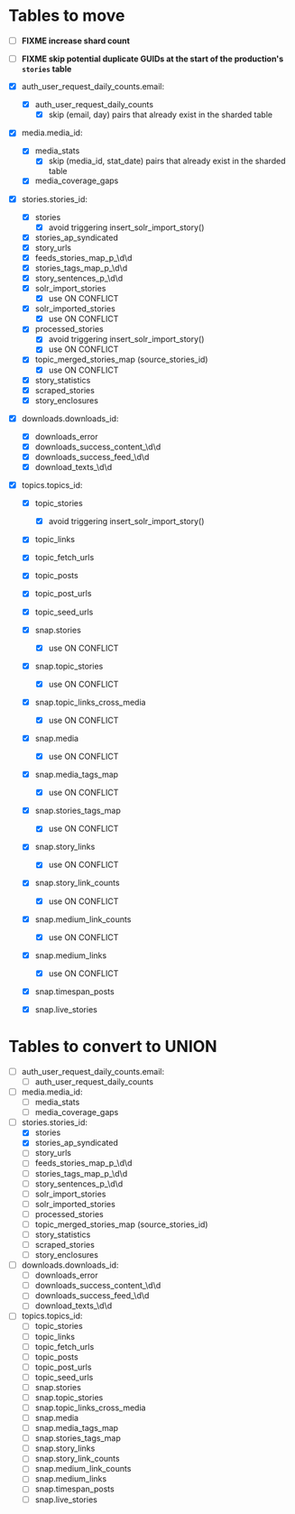 # Tables to move

* [ ] **FIXME increase shard count**
* [ ] **FIXME skip potential duplicate GUIDs at the start of the production's `stories` table**

* [x] auth_user_request_daily_counts.email:
    * [x] auth_user_request_daily_counts
      * [x] skip (email, day) pairs that already exist in the sharded table

* [x] media.media_id:
    * [x] media_stats
      * [x] skip (media_id, stat_date) pairs that already exist in the sharded table
    * [x] media_coverage_gaps

* [x] stories.stories_id:
    * [x] stories
      * [x] avoid triggering insert_solr_import_story()
    * [x] stories_ap_syndicated
    * [x] story_urls
    * [x] feeds_stories_map_p_\d\d
    * [x] stories_tags_map_p_\d\d
    * [x] story_sentences_p_\d\d
    * [x] solr_import_stories
      * [x] use ON CONFLICT
    * [x] solr_imported_stories
      * [x] use ON CONFLICT
    * [x] processed_stories
      * [x] avoid triggering insert_solr_import_story()
      * [x] use ON CONFLICT
    * [x] topic_merged_stories_map (source_stories_id)
      * [x] use ON CONFLICT
    * [x] story_statistics
    * [x] scraped_stories
    * [x] story_enclosures

* [x] downloads.downloads_id:
    * [x] downloads_error
    * [x] downloads_success_content_\d\d
    * [x] downloads_success_feed_\d\d
    * [x] download_texts_\d\d

* [x] topics.topics_id:
    * [x] topic_stories
      * [x] avoid triggering insert_solr_import_story()
    * [x] topic_links
    * [x] topic_fetch_urls
    * [x] topic_posts
    * [x] topic_post_urls
    * [x] topic_seed_urls
    * [x] snap.stories
      * [x] use ON CONFLICT
    * [x] snap.topic_stories
      * [x] use ON CONFLICT
    * [x] snap.topic_links_cross_media
      * [x] use ON CONFLICT
    * [x] snap.media
      * [x] use ON CONFLICT
    * [x] snap.media_tags_map
      * [x] use ON CONFLICT
    * [x] snap.stories_tags_map
      * [x] use ON CONFLICT
    * [x] snap.story_links
      * [x] use ON CONFLICT
    * [x] snap.story_link_counts
      * [x] use ON CONFLICT
    * [x] snap.medium_link_counts
      * [x] use ON CONFLICT
    * [x] snap.medium_links
      * [x] use ON CONFLICT
    * [x] snap.timespan_posts
    * [x] snap.live_stories


# Tables to convert to UNION

* [ ] auth_user_request_daily_counts.email:
    * [ ] auth_user_request_daily_counts

* [ ] media.media_id:
    * [ ] media_stats
    * [ ] media_coverage_gaps

* [ ] stories.stories_id:
    * [x] stories
    * [x] stories_ap_syndicated
    * [ ] story_urls
    * [ ] feeds_stories_map_p_\d\d
    * [ ] stories_tags_map_p_\d\d
    * [ ] story_sentences_p_\d\d
    * [ ] solr_import_stories
    * [ ] solr_imported_stories
    * [ ] processed_stories
    * [ ] topic_merged_stories_map (source_stories_id)
    * [ ] story_statistics
    * [ ] scraped_stories
    * [ ] story_enclosures

* [ ] downloads.downloads_id:
    * [ ] downloads_error
    * [ ] downloads_success_content_\d\d
    * [ ] downloads_success_feed_\d\d
    * [ ] download_texts_\d\d

* [ ] topics.topics_id:
    * [ ] topic_stories
    * [ ] topic_links
    * [ ] topic_fetch_urls
    * [ ] topic_posts
    * [ ] topic_post_urls
    * [ ] topic_seed_urls
    * [ ] snap.stories
    * [ ] snap.topic_stories
    * [ ] snap.topic_links_cross_media
    * [ ] snap.media
    * [ ] snap.media_tags_map
    * [ ] snap.stories_tags_map
    * [ ] snap.story_links
    * [ ] snap.story_link_counts
    * [ ] snap.medium_link_counts
    * [ ] snap.medium_links
    * [ ] snap.timespan_posts
    * [ ] snap.live_stories
